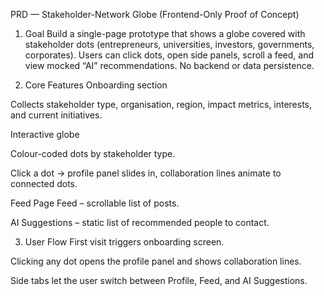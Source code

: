 PRD — Stakeholder-Network Globe (Frontend-Only Proof of Concept)
1. Goal
Build a single-page prototype that shows a globe covered with stakeholder dots (entrepreneurs, universities, investors, governments, corporates). Users can click dots, open side panels, scroll a feed, and view mocked “AI” recommendations. No backend or data persistence.

2. Core Features
Onboarding section


Collects stakeholder type, organisation, region, impact metrics, interests, and current initiatives.


Interactive globe


Colour-coded dots by stakeholder type.


Click a dot → profile panel slides in, collaboration lines animate to connected dots.


Feed Page
Feed – scrollable list of posts.


AI Suggestions – static list of recommended people to contact.



3. User Flow
First visit triggers onboarding screen.


Clicking any dot opens the profile panel and shows collaboration lines.


Side tabs let the user switch between Profile, Feed, and AI Suggestions.



